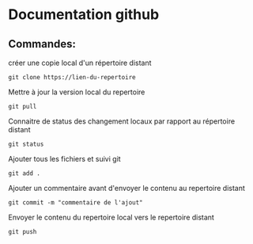 # Documentation github

## Commandes:

créer une copie local d'un répertoire distant

    git clone https://lien-du-repertoire

Mettre à jour la version local du repertoire

    git pull 

Connaitre de status des changement locaux par rapport au répertoire distant

    git status

Ajouter tous les fichiers et suivi git

    git add .

Ajouter un commentaire avant d'envoyer le contenu au repertoire distant

    git commit -m "commentaire de l'ajout" 

Envoyer le contenu du repertoire local vers le repertoire distant  

    git push

